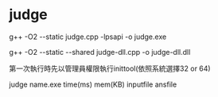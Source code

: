 judge
=====

g++ -O2 --static judge.cpp -lpsapi -o judge.exe

g++ -O2 --static --shared judge-dll.cpp -o judge-dll.dll

第一次執行時先以管理員權限執行inittool(依照系統選擇32 or 64)

judge name.exe time(ms) mem(KB) inputfile ansfile